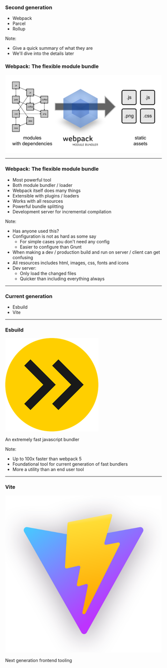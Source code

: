 ### Second generation

- Webpack
- Parcel
- Rollup

Note:

- Give a quick summary of what they are
- We'll dive into the details later

### Webpack: The flexible module bundle

![What is webpack](img/what-is-webpack.png)

---

### Webpack: The flexible module bundle

- Most powerful tool
- Both module bundler / loader
- Webpack itself does many things
- Extensible with plugins / loaders
- Works with all resources
- Powerful bundle splitting
- Development server for incremental compilation

Note:

- Has anyone used this?
- Configuration is not as hard as some say
  - For simple cases you don't need any config
  - Easier to configure than Grunt
- When making a dev / production build and run on server / client can get confusing
- All resources includes html, images, css, fonts and icons
- Dev server:
  - Only load the changed files
  - Quicker than including everything always

---

### Current generation

- Esbuild
- Vite

---

### Esbuild

![ESBuild logo](img/esbuild.png)

An extremely fast javascript bundler

Note:

- Up to 100x faster than webpack 5
- Foundational tool for current generation of fast bundlers
- More a utility than an end user tool

---

### Vite

![Vite logo](img/vite.png)

Next generation frontend tooling
